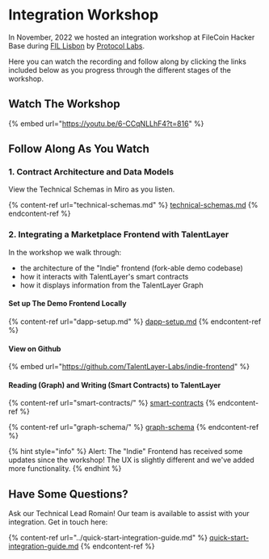 # Integration Workshop

In November, 2022 we hosted an integration workshop at FileCoin Hacker Base during [FIL Lisbon](https://fil-lisbon.io/) by [Protocol Labs](https://protocol.ai/). &#x20;

Here you can watch the recording and follow along by clicking the links included below as you progress through the different stages of the workshop.&#x20;

## Watch The Workshop

{% embed url="https://youtu.be/6-CCqNLLhF4?t=816" %}

## Follow Along As You Watch

### 1. Contract Architecture and Data Models

View the Technical Schemas in Miro as you listen.

{% content-ref url="technical-schemas.md" %}
[technical-schemas.md](technical-schemas.md)
{% endcontent-ref %}

### 2. Integrating a Marketplace Frontend with TalentLayer

In the workshop we walk through:

* the architecture of the "Indie" frontend (fork-able demo codebase)
* how it interacts with TalentLayer's smart contracts
* how it displays information from the TalentLayer Graph

#### Set up The Demo Frontend Locally

{% content-ref url="dapp-setup.md" %}
[dapp-setup.md](dapp-setup.md)
{% endcontent-ref %}

#### View on Github

{% embed url="https://github.com/TalentLayer-Labs/indie-frontend" %}

#### Reading (Graph) and Writing (Smart Contracts) to TalentLayer

{% content-ref url="smart-contracts/" %}
[smart-contracts](smart-contracts/)
{% endcontent-ref %}

{% content-ref url="graph-schema/" %}
[graph-schema](graph-schema/)
{% endcontent-ref %}

{% hint style="info" %}
Alert: The "Indie" Frontend has received some updates since the workshop! The UX is slightly different and we've added more functionality.
{% endhint %}

## Have Some Questions?&#x20;

Ask our Technical Lead Romain! Our team is available to assist with your integration. Get in touch here:&#x20;

{% content-ref url="../quick-start-integration-guide.md" %}
[quick-start-integration-guide.md](../quick-start-integration-guide.md)
{% endcontent-ref %}
